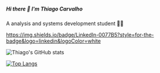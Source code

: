 ##### Hi there 👋 I'm Thiago Carvalho

A analysis and systems development student 👨‍💻

https://img.shields.io/badge/LinkedIn-0077B5?style=for-the-badge&logo=linkedin&logoColor=white

![Thiago's GitHub stats](https://github-readme-stats.vercel.app/api?username=thh-carvalho&show_icons=true&theme=chartreuse-dark)

[![Top Langs](https://github-readme-stats.vercel.app/api/top-langs/?username=thh-carvalho&layout=compact&theme=chartreuse-dark)](https://github.com/thh-carvalho/github-readme-stats)
